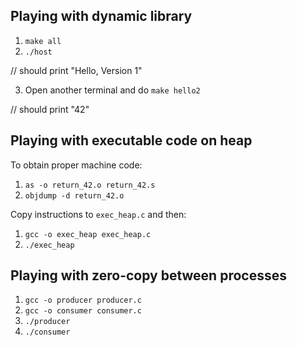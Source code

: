 ## Playing with dynamic library

1. `make all`
2. `./host`

// should print "Hello, Version 1"

3. Open another terminal and do `make hello2`

// should print "42"

## Playing with executable code on heap

To obtain proper machine code: 

1. `as -o return_42.o return_42.s`
2. `objdump -d return_42.o`

Copy instructions to `exec_heap.c` and then:

1. `gcc -o exec_heap exec_heap.c`
2. `./exec_heap`

## Playing with zero-copy between processes

1. `gcc -o producer producer.c`
2. `gcc -o consumer consumer.c`
3. `./producer`
4. `./consumer`
